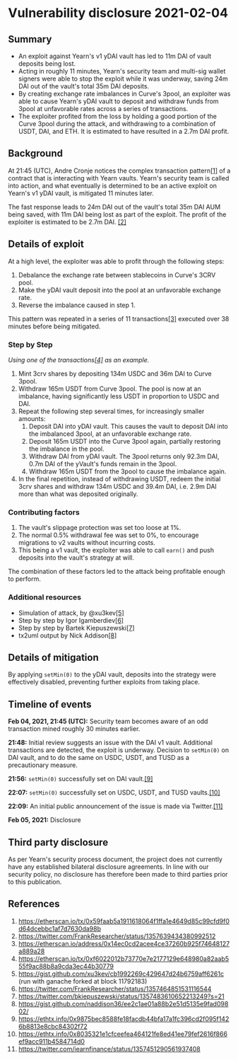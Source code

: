 # Vulnerability disclosure 2021-02-04

## Summary

- An exploit against Yearn's v1 yDAI vault has led to 11m DAI of vault deposits being lost.
- Acting in roughly 11 minutes, Yearn's security team and multi-sig wallet signers were able to stop the exploit while it was underway, saving 24m DAI out of the vault's total 35m DAI deposits.
- By creating exchange rate imbalances in Curve's 3pool, an exploiter was able to cause Yearn's yDAI vault to deposit and withdraw funds from 3pool at unfavorable rates across a series of transactions.
- The exploiter profited from the loss by holding a good portion of the Curve 3pool during the attack, and withdrawing to a combination of USDT, DAI, and ETH. It is estimated to have resulted in a 2.7m DAI profit.

## Background

At 21:45 (UTC), Andre Cronje notices the complex transaction pattern[[1]](#References) of a contract that is interacting with Yearn vaults. Yearn's security team is called into action, and what eventually is determined to be an active exploit on Yearn's v1 yDAI vault, is mitigated 11 minutes later.

The fast response leads to 24m DAI out of the vault's total 35m DAI AUM being saved, with 11m DAI being lost as part of the exploit. The profit of the exploiter is estimated to be 2.7m DAI. [[2]](#References)

## Details of exploit

At a high level, the exploiter was able to profit through the following steps:

1. Debalance the exchange rate between stablecoins in Curve's 3CRV pool.
2. Make the yDAI vault deposit into the pool at an unfavorable exchange rate.
3. Reverse the imbalance caused in step 1.

This pattern was repeated in a series of 11 transactions[[3]](#References) executed over 38 minutes before being mitigated.

### Step by Step

_Using one of the transactions[[4]](#References) as an example._

1. Mint 3crv shares by depositing 134m USDC and 36m DAI to Curve 3pool.
2. Withdraw 165m USDT from Curve 3pool. The pool is now at an imbalance, having significantly less USDT in proportion to USDC and DAI.
3. Repeat the following step several times, for increasingly smaller amounts:
   1. Deposit DAI into yDAI vault. This causes the vault to deposit DAI into the imbalanced 3pool, at an unfavorable exchange rate.
   1. Deposit 165m USDT into the Curve 3pool again, partially restoring the imbalance in the pool.
   1. Withdraw DAI from yDAI vault. The 3pool returns only 92.3m DAI, 0.7m DAI of the yVault's funds remain in the 3pool.
   1. Withdraw 165m USDT from the 3pool to cause the imbalance again.
4. In the final repetition, instead of withdrawing USDT, redeem the initial 3crv shares and withdraw 134m USDC and 39.4m DAI, i.e. 2.9m DAI more than what was deposited originally.

### Contributing factors

1. The vault's slippage protection was set too loose at 1%.
2. The normal 0.5% withdrawal fee was set to 0%, to encourage migrations to v2 vaults without incurring costs.
3. This being a v1 vault, the exploiter was able to call `earn()` and push deposits into the vault's strategy at will.

The combination of these factors led to the attack being profitable enough to perform.

### Additional resources

- Simulation of attack, by @xu3kev[[5]](#References)
- Step by step by Igor Igamberdiev[[6]](#References)
- Step by step by Bartek Kiepuszewski[[7]](#References)
- tx2uml output by Nick Addison[[8]](#References)

## Details of mitigation

By applying `setMin(0)` to the yDAI vault, deposits into the strategy were effectively disabled, preventing further exploits from taking place.

## Timeline of events

**Feb 04, 2021, 21:45 (UTC):** Security team becomes aware of an odd transaction mined roughly 30 minutes earlier.

**21:48:** Initial review suggests an issue with the DAI v1 vault. Additional transactions are detected, the exploit is underway. Decision to `setMin(0)` on DAI vault, and to do the same on USDC, USDT, and TUSD as a precautionary measure.

**21:56:** `setMin(0)` successfully set on DAI vault.[[9]](#References)

**22:07:** `setMin(0)` successfully set on USDC, USDT, and TUSD vaults.[[10]](#References)

**22:09:** An initial public announcement of the issue is made via Twitter.[[11]](#References)

**Feb 05, 2021:** Disclosure

## Third party disclosure

As per Yearn's security process document, the project does not currently have any established bilateral disclosure agreements. In line with our security policy, no disclosure has therefore been made to third parties prior to this publication.

## References

1. https://etherscan.io/tx/0x59faab5a1911618064f1ffa1e4649d85c99cfd9f0d64dcebbc1af7d7630da98b
1. https://twitter.com/FrankResearcher/status/1357639434380992512
1. https://etherscan.io/address/0x14ec0cd2acee4ce37260b925f74648127a889a28
1. https://etherscan.io/tx/0xf6022012b73770e7e2177129e648980a82aab555f9ac88b8a9cda3ec44b30779
1. https://gist.github.com/xu3kev/cb1992269c429647d24b6759aff6261c (run with ganache forked at block 11792183)
1. https://twitter.com/FrankResearcher/status/1357464851531116544
1. https://twitter.com/bkiepuszewski/status/1357483610652213249?s=21
1. https://gist.github.com/naddison36/ee2c1ae01a88b2e51d5135e9fad09802/
1. https://ethtx.info/0x9875bec8588fe18facdb44bfa17a1fc396cd2f095f1426b8813e8cbc84302f72
1. https://ethtx.info/0x8035321e1cfceefea464121fe8ed41ee79fef2616f866ef9acc911b4584714d0
1. https://twitter.com/iearnfinance/status/1357451290561937408
